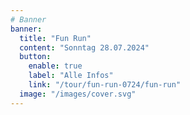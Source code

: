 ```yaml
---
# Banner
banner:
  title: "Fun Run"
  content: "Sonntag 28.07.2024"
  button:
    enable: true
    label: "Alle Infos"
    link: "/tour/fun-run-0724/fun-run"
  image: "/images/cover.svg"
---
```

